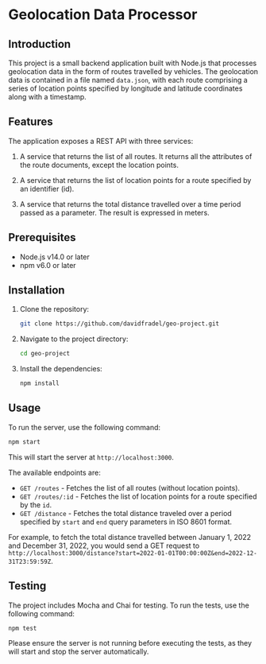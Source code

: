 # Geolocation Data Processor

## Introduction
This project is a small backend application built with Node.js that processes geolocation data in the form of routes travelled by vehicles. The geolocation data is contained in a file named `data.json`, with each route comprising a series of location points specified by longitude and latitude coordinates along with a timestamp.

## Features
The application exposes a REST API with three services:

1. A service that returns the list of all routes. It returns all the attributes of the route documents, except the location points.

2. A service that returns the list of location points for a route specified by an identifier (id).

3. A service that returns the total distance travelled over a time period passed as a parameter. The result is expressed in meters.

## Prerequisites
- Node.js v14.0 or later
- npm v6.0 or later

## Installation
1. Clone the repository:
   ```bash
   git clone https://github.com/davidfradel/geo-project.git

2. Navigate to the project directory:
   ```bash
   cd geo-project

3. Install the dependencies:
   ```bash
   npm install

## Usage

To run the server, use the following command:
```bash
npm start
```

This will start the server at `http://localhost:3000`.

The available endpoints are:

- `GET /routes` - Fetches the list of all routes (without location points).
- `GET /routes/:id` - Fetches the list of location points for a route specified by the `id`.
- `GET /distance` - Fetches the total distance traveled over a period specified by `start` and `end` query parameters in ISO 8601 format.

For example, to fetch the total distance travelled between January 1, 2022 and December 31, 2022, you would send a GET request to `http://localhost:3000/distance?start=2022-01-01T00:00:00Z&end=2022-12-31T23:59:59Z`.

## Testing

The project includes Mocha and Chai for testing. To run the tests, use the following command:

```bash
npm test
```

Please ensure the server is not running before executing the tests, as they will start and stop the server automatically.



